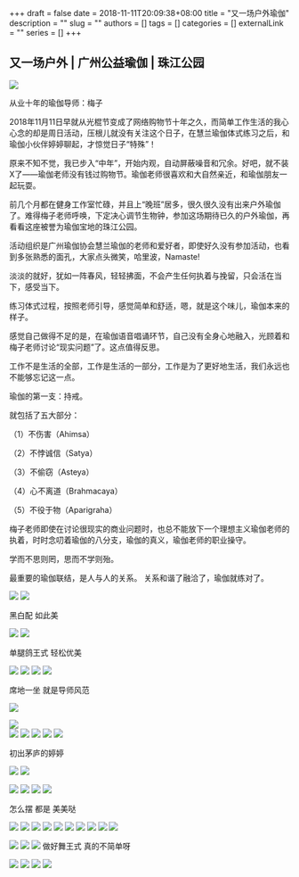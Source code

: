 +++
draft = false
date = 2018-11-11T20:09:38+08:00
title = "又一场户外瑜伽"
description = ""
slug = ""
authors = []
tags = []
categories = []
externalLink = ""
series = []
+++

## **又一场户外 | 广州公益瑜伽 | 珠江公园**


![](https://oss.coolmoe.com/wp-content/uploads202406062144215.jpg)

从业十年的瑜伽导师：梅子

2018年11月11日早就从光棍节变成了网络购物节十年之久，而简单工作生活的我心心念的却是周日活动，压根儿就没有关注这个日子，在慧兰瑜伽体式练习之后，和瑜伽小伙伴婷婷聊起，才惊觉日子“特殊”！

原来不知不觉，我已步入“中年”，开始内观，自动屏蔽噪音和冗余。好吧，就不装X了——瑜伽老师没有钱过购物节。瑜伽老师很喜欢和大自然亲近，和瑜伽朋友一起玩耍。

前几个月都在健身工作室忙碌，并且上“晚班”居多，很久很久没有出来户外瑜伽了。难得梅子老师呼唤，下定决心调节生物钟，参加这场期待已久的户外瑜伽，再看看这座被誉为瑜伽宝地的珠江公园。

活动组织是广州瑜伽协会慧兰瑜伽的老师和爱好者，即使好久没有参加活动，也看到多张熟悉的面孔，大家点头微笑，哈里波，Namaste! 

淡淡的就好，犹如一阵春风，轻轻拂面，不会产生任何执着与挽留，只会活在当下，感受当下。

练习体式过程，按照老师引导，感觉简单和舒适，嗯，就是这个味儿，瑜伽本来的样子。

感觉自己做得不足的是，在瑜伽语音唱诵环节，自己没有全身心地融入，光顾着和梅子老师讨论“现实问题”了。这点值得反思。

工作不是生活的全部，工作是生活的一部分，工作是为了更好地生活，我们永远也不能够忘记这一点。

瑜伽的第一支：持戒。

就包括了五大部分：

（1）不伤害（Ahimsa）

（2）不悖诚信（Satya）

（3）不偷窃（Asteya）

（4）心不离道（Brahmacaya）

（5）不役于物（Aparigraha）


梅子老师即使在讨论很现实的商业问题时，也总不能放下一个理想主义瑜伽老师的执着，时时念叨着瑜伽的八分支，瑜伽的真义，瑜伽老师的职业操守。

学而不思则罔，思而不学则殆。

最重要的瑜伽联结，是人与人的关系。
关系和谐了融洽了，瑜伽就练对了。


![](https://oss.coolmoe.com/wp-content/uploads202406062144216.jpg)
![](https://oss.coolmoe.com/wp-content/uploads202406062144217.jpg)

黑白配 如此美

![](https://oss.coolmoe.com/wp-content/uploads202406062144218.jpg)
![](https://oss.coolmoe.com/wp-content/uploads202406062144219.jpg)  

单腿鸽王式 轻松优美

![](https://oss.coolmoe.com/wp-content/uploads202406062144220.jpg)
![](https://oss.coolmoe.com/wp-content/uploads202406062144221.jpg)
![](https://oss.coolmoe.com/wp-content/uploads202406062144222.jpg) 
![](https://oss.coolmoe.com/wp-content/uploads202406062144223.jpg)

席地一坐 就是导师风范

![](https://oss.coolmoe.com/wp-content/uploads202406062144224.jpg)

![](https://oss.coolmoe.com/wp-content/uploads202406062144225.jpg)   
![](https://oss.coolmoe.com/wp-content/uploads202406062144226.jpg)
![](https://oss.coolmoe.com/wp-content/uploads202406062144227.jpg)
![](https://oss.coolmoe.com/wp-content/uploads202406062144228.jpg)
![](https://oss.coolmoe.com/wp-content/uploads202406062144229.jpg)
![](https://oss.coolmoe.com/wp-content/uploads202406062144230.jpg)

初出茅庐的婷婷

![](https://oss.coolmoe.com/wp-content/uploads202406062144231.jpg)
![](https://oss.coolmoe.com/wp-content/uploads202406062144232.jpg)

![](https://oss.coolmoe.com/wp-content/uploads202406062144233.jpg)
![](https://oss.coolmoe.com/wp-content/uploads202406062144234.jpg)
![](https://oss.coolmoe.com/wp-content/uploads202406062144235.jpg)
![](https://oss.coolmoe.com/wp-content/uploads202406062144236.jpg)  

怎么摆 都是 美美哒

![](https://oss.coolmoe.com/wp-content/uploads202406062144237.jpg)
![](https://oss.coolmoe.com/wp-content/uploads202406062144238.jpg)
![](https://oss.coolmoe.com/wp-content/uploads202406062144239.jpg)
![](https://oss.coolmoe.com/wp-content/uploads202406062144240.jpg)
![](https://oss.coolmoe.com/wp-content/uploads202406062144241.jpg)
![](https://oss.coolmoe.com/wp-content/uploads202406062144242.jpg)
![](https://oss.coolmoe.com/wp-content/uploads202406062144243.jpg)
![](https://oss.coolmoe.com/wp-content/uploads202406062144244.jpg)
![](https://oss.coolmoe.com/wp-content/uploads202406062144245.jpg)
![](https://oss.coolmoe.com/wp-content/uploads202406062144246.jpg)

![](https://oss.coolmoe.com/wp-content/uploads202406062144247.jpg)
![](https://oss.coolmoe.com/wp-content/uploads202406062144248.jpg)
![](https://oss.coolmoe.com/wp-content/uploads202406062144249.jpg)
做好舞王式 真的不简单呀

![](https://oss.coolmoe.com/wp-content/uploads202406062144250.jpg)
![](https://oss.coolmoe.com/wp-content/uploads202406062144252.jpg)
![](https://oss.coolmoe.com/wp-content/uploads202406062144253.jpg)
![](https://oss.coolmoe.com/wp-content/uploads202406062144254.jpg) 
